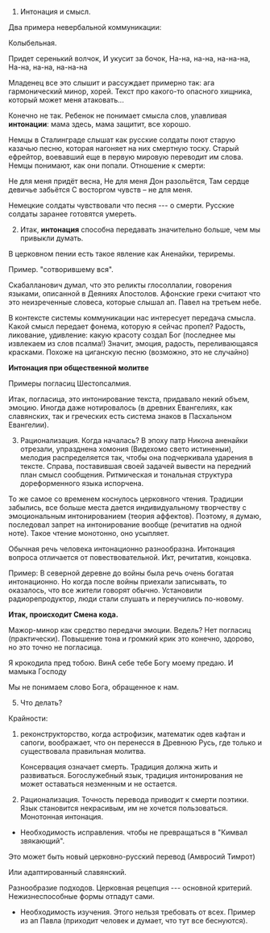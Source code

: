 <!--Your eminence, dear brothers and sisters!

I'd like to start with a small demonstration of how we communicate.
Some of you, probably understand every word I pronounce, the others don't.

Я начал с пары фраз на английском языке для того, чтобы показать, что любой язык это система коммуникации.-->

1. Интонация и смысл.

Два примера невербальной коммуникации:

Колыбельная. 

Придет серенький волчок,
И укусит за бочок,
На-на, на-на, на-на-на,
На-на, на-на, на-на-на

Младенец все это слышит и рассуждает примерно так: ага гармонический минор, хорей. Текст про какого-то опасного хищника, который может меня атаковать...

Конечно не так. Ребенок не понимает смысла слов, улавливая **интонации**: мама здесь, мама защитит, все хорошо.

Немцы в Сталинграде слышат как русские солдаты поют старую казачью песню, которая нагоняет на них смертную тоску. Старый ефрейтор, воевавший еще в первую мировую переводит им слова. Немцы понимают, как они попали. Отношение к смерти: 

Не для меня придёт весна,
Не для меня Дон разольётся,
Там сердце девичье забьётся
С восторгом чувств – не для меня.

<!--"То что русскому в самый раз, то немцу --- смерть".-->

Немецкие солдаты чувствовали что песня --- о смерти. Русские солдаты заранее готовятся умереть.

2. Итак, **интонация** способна передавать значительно больше, чем мы привыкли думать.

В церковном пении есть такое явление как Аненайки, териремы. 

Пример. "сотворившему вся".

Скабалланович думал, что это реликты глосоллалии, говорения языками, описанной в Деяниях Апостолов. Афонские греки считают что это неизреченные словеса, которые слышал ап. Павел на третьем небе.

В контексте системы коммуникации нас интересует передача смысла. Какой смысл передает фонема, которую я сейчас пропел? Радость, ликование, удивление: какую красоту создал Бог (последнее мы извлекаем из слов псалма!)
Значит, эмоция, радость, переливающаяся красками. Похоже на циганскую песню (возможно, это не случайно)

**Интонация при общественной молитве**

Примеры погласиц Шестопсалмия.

Итак, погласица, это интонирование текста, придавало некий объем, эмоцию. Иногда даже нотировалось (в древних Евангелиях, как славянских, так и греческих есть система знаков в Пасхальном Евангелии).

3. Рационализация. Когда началась? В эпоху патр Никона аненайки отрезали, упразднена хомония (Видехомо свето истиненыи), мелодия распределяется так, чтобы она подчеркивала ударения в тексте. Справа, поставившая своей задачей вывести на передний план смысл сообщения. Ритмическая и тональная структура дореформенного языка испорчена.

То же самое со временем коснулось церковного чтения. Традиции забылись, все больше места дается индивидуальному творчеству с эмоциональным интонированием (теория аффектов). Поэтому, я думаю, последовал запрет на интонирование вообще (речитатив на одной ноте). Такое чтение монотонно, оно усыпляет.

Обычная речь человека интонационно разнообразна. Интонация вопроса отличается от повествовательной. 
Икт, речитатив, концовка.

Пример: В северной деревне до войны была речь очень богатая интонационно. Но когда после войны приехали записывать, то оказалось, что все жители говорят обычно. Установили радиорепродуктор, люди стали слушать и переучились по-новому.

**Итак, происходит Смена кода.**

Мажор-минор как средство передачи эмоции. Ведель?
Нет погласиц (практически). Повышение тона и громкий крик это конечно, здорово, но это точно не погласица.

Я крокодила пред тобою.
ВинА себе тебе Богу моему предаю.
И мамыка Господу

Мы не понимаем слово Бога, обращенное к нам.

5. Что делать?

Крайности: 

1) реконструкторство, когда астрофизик, математик одев кафтан и сапоги, воображает, что он перенесся в Древнюю Русь, где только и существовала правильная молитва.

    Консервация означает смерть. Традиция должна жить и развиваться. Богослужебный язык, традиция интонирования не может оставаться незменным и не остается.

2) Рационализация. Точность перевода приводит к смерти поэтики. Язык становится некрасивым, им не хочется пользоваться. Монотонная интонация.

* Необходимость исправления. чтобы не превращаться в "Кимвал звякающий".

Это может быть новый церковно-русский перевод (Амвросий Тимрот)

Или адаптированный славянский.

Разнообразие подходов. Церковная рецепция --- основной критерий. Нежизнеспособные формы отпадут сами.

* Необходимость изучения. Этого нельзя требовать от всех. Пример из ап Павла (приходит человек и думает, что тут все беснуются).



